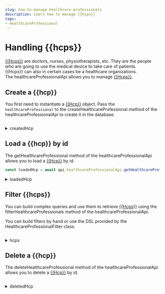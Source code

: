 ```yaml
---
slug: how-to-manage-healthcare-professionals
description: Learn how to manage {{hcps}}
tags:
- HealthcareProfessional
---
```

# Handling {{hcps}}

[{{Hcps}}](/{{sdk}}/glossary#data-owner) are doctors, nurses, physiotherapists, etc. They are the 
people who are going to use the medical device to take care of patients.  
{{Hcps}} can also in certain cases be a healthcare organizations.  
The healthcareProfessionalApi allows you to manage [{{Hcps}}](../references/classes/HealthcareProfessional.md).

## Create a {{hcp}}

You first need to instantiate a [{{Hcp}}](../references/classes/HealthcareProfessional.md) object.
Pass the `healthcareProfessional` to the createHealthcareProfessional method of the healthcareProfessionalApi to create it in the database.

<!-- file://code-samples/{{sdk}}/how-to/manage-healthcare-professionals/index.mts snippet:Create a {{hcp}}-->
```typescript
```

<!-- output://code-samples/{{sdk}}/how-to/manage-healthcare-professionals/createdHcp.txt -->
<details>
<summary>createdHcp</summary>

```json
```
</details>

## Load a {{hcp}} by id

The getHealthcareProfessional method of the healthcareProfessionalApi allows you to load a [{{Hcp}}](../references/classes/HealthcareProfessional.md) by id.

<!-- file://code-samples/{{sdk}}/how-to/manage-healthcare-professionals/index.mts snippet:Load a {{hcp}} by id-->
```typescript
const loadedHcp = await api.healthcareProfessionalApi.getHealthcareProfessional(createdHcp.id)
```

<!-- output://code-samples/{{sdk}}/how-to/manage-healthcare-professionals/loadedHcp.txt -->
<details>
<summary>loadedHcp</summary>

```json
```
</details>

## Filter {{hcps}}

You can build complex queries and use them to retrieve [{{Hcps}}](../references/classes/HealthcareProfessional.md) using the filterHealthcareProfessionals method of the healthcareProfessionalApi.

You can build filters by hand or use the DSL provided by the HealthcareProfessionalFilter class.

<!-- file://code-samples/{{sdk}}/how-to/manage-healthcare-professionals/index.mts snippet:Filter {{hcps}}-->
```typescript
```

<!-- output://code-samples/{{sdk}}/how-to/manage-healthcare-professionals/hcps.txt -->
<details>
<summary>hcps</summary>

```json
```
</details>

## Delete a {{hcp}}

The deleteHealthcareProfessional method of the healthcareProfessionalApi allows you to delete a [{{Hcp}}](../references/classes/HealthcareProfessional.md) by id.

<!-- file://code-samples/{{sdk}}/how-to/manage-healthcare-professionals/index.mts snippet:Delete a {{hcp}}-->
```typescript
```

<!-- output://code-samples/{{sdk}}/how-to/manage-healthcare-professionals/deletedHcp.txt -->
<details>
<summary>deletedHcp</summary>

```text
```
</details>
